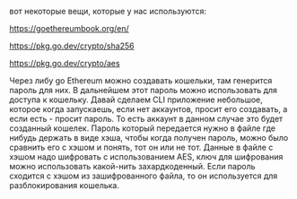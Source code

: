 вот некоторые вещи, которые у нас используются:

https://goethereumbook.org/en/

https://pkg.go.dev/crypto/sha256

https://pkg.go.dev/crypto/aes

Через либу go Ethereum можно создавать кошельки, там генерится пароль для них. В дальнейшем этот пароль можно использовать для доступа к кошельку. Давай сделаем CLI приложение небольшое, которое когда запускаешь, если нет аккаунтов, просит его создавать, а если есть - просит пароль. То есть аккаунт в данном случае это будет созданный кошелек. Пароль который передается нужно в файле где нибудь держать в виде хэша, чтобы когда получен пароль, можно было сравнить его с хэшом и понять, тот он или не тот. Данные в файле с хэшом надо шифровать с использованием AES, ключ для шифрования можно использовать какой-нить захардкоденный. Если пароль сходится с хэшом из зашифрованного файла, то он используется для разблокирования кошелька.